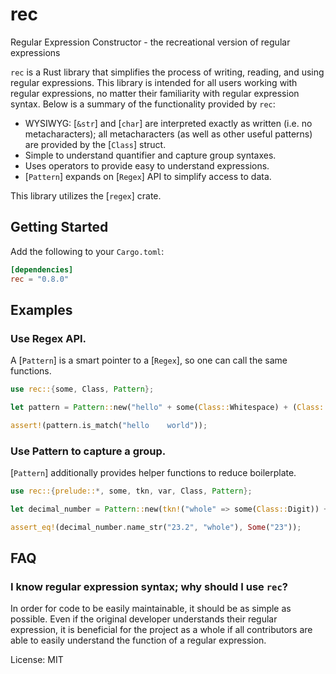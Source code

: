 # rec

Regular Expression Constructor - the recreational version of regular expressions

`rec` is a Rust library that simplifies the process of writing, reading, and using regular
expressions. This library is intended for all users working with regular expressions, no matter
their familiarity with regular expression syntax. Below is a summary of the functionality
provided by `rec`:

- WYSIWYG: [`&str`] and [`char`] are interpreted exactly as written (i.e. no metacharacters);
all metacharacters (as well as other useful patterns) are provided by the [`Class`] struct.
- Simple to understand quantifier and capture group syntaxes.
- Uses operators to provide easy to understand expressions.
- [`Pattern`] expands on [`Regex`] API to simplify access to data.

This library utilizes the [`regex`] crate.

## Getting Started

Add the following to your `Cargo.toml`:

```toml
[dependencies]
rec = "0.8.0"
```

## Examples
### Use Regex API.

A [`Pattern`] is a smart pointer to a [`Regex`], so one can call the same functions.

```rust
use rec::{some, Class, Pattern};

let pattern = Pattern::new("hello" + some(Class::Whitespace) + (Class::Digit | "world"));

assert!(pattern.is_match("hello    world"));
```

### Use Pattern to capture a group.

[`Pattern`] additionally provides helper functions to reduce boilerplate.

```rust
use rec::{prelude::*, some, tkn, var, Class, Pattern};

let decimal_number = Pattern::new(tkn!("whole" => some(Class::Digit)) + "." + var(Class::Digit));

assert_eq!(decimal_number.name_str("23.2", "whole"), Some("23"));
```

## FAQ

### I know regular expression syntax; why should I use `rec`?

In order for code to be easily maintainable, it should be as simple as possible. Even if the
original developer understands their regular expression, it is beneficial for the project as a
whole if all contributors are able to easily understand the function of a regular expression.

License: MIT
